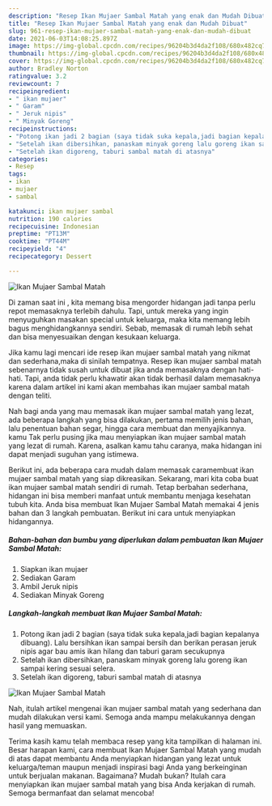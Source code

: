 ```yaml
---
description: "Resep Ikan Mujaer Sambal Matah yang enak dan Mudah Dibuat"
title: "Resep Ikan Mujaer Sambal Matah yang enak dan Mudah Dibuat"
slug: 961-resep-ikan-mujaer-sambal-matah-yang-enak-dan-mudah-dibuat
date: 2021-06-03T14:08:25.897Z
image: https://img-global.cpcdn.com/recipes/96204b3d4da2f108/680x482cq70/ikan-mujaer-sambal-matah-foto-resep-utama.jpg
thumbnail: https://img-global.cpcdn.com/recipes/96204b3d4da2f108/680x482cq70/ikan-mujaer-sambal-matah-foto-resep-utama.jpg
cover: https://img-global.cpcdn.com/recipes/96204b3d4da2f108/680x482cq70/ikan-mujaer-sambal-matah-foto-resep-utama.jpg
author: Bradley Norton
ratingvalue: 3.2
reviewcount: 7
recipeingredient:
- " ikan mujaer"
- " Garam"
- " Jeruk nipis"
- " Minyak Goreng"
recipeinstructions:
- "Potong ikan jadi 2 bagian (saya tidak suka kepala,jadi bagian kepalanya dibuang). Lalu bersihkan ikan sampai bersih dan berikan perasan jeruk nipis agar bau amis ikan hilang dan taburi garam secukupnya"
- "Setelah ikan dibersihkan, panaskam minyak goreng lalu goreng ikan sampai kering sesuai selera."
- "Setelah ikan digoreng, taburi sambal matah di atasnya"
categories:
- Resep
tags:
- ikan
- mujaer
- sambal

katakunci: ikan mujaer sambal 
nutrition: 190 calories
recipecuisine: Indonesian
preptime: "PT13M"
cooktime: "PT44M"
recipeyield: "4"
recipecategory: Dessert

---
```



![Ikan Mujaer Sambal Matah](https://img-global.cpcdn.com/recipes/96204b3d4da2f108/680x482cq70/ikan-mujaer-sambal-matah-foto-resep-utama.jpg)

Di zaman  saat ini , kita memang bisa mengorder hidangan jadi tanpa perlu repot memasaknya terlebih dahulu. Tapi, untuk mereka yang ingin menyuguhkan masakan special untuk keluarga, maka kita memang lebih bagus menghidangkannya sendiri. Sebab, memasak di rumah lebih sehat dan bisa menyesuaikan dengan kesukaan keluarga.

Jika kamu lagi mencari ide resep ikan mujaer sambal matah yang nikmat dan sederhana,maka di sinilah tempatnya. Resep ikan mujaer sambal matah  sebenarnya tidak susah untuk dibuat jika anda memasaknya dengan hati-hati. Tapi, anda tidak perlu khawatir akan tidak berhasil dalam memasaknya 
karena dalam artikel ini kami akan membahas ikan mujaer sambal matah dengan teliti.  



Nah bagi anda yang mau memasak ikan mujaer sambal matah yang lezat, ada beberapa langkah yang bisa dilakukan, pertama memilih jenis bahan, lalu penentuan bahan segar, hingga cara membuat dan menyajikannya. kamu Tak perlu pusing jika mau menyiapkan ikan mujaer sambal matah yang lezat di rumah. Karena, asalkan kamu  tahu caranya, maka hidangan ini dapat menjadi suguhan yang istimewa.

Berikut ini, ada beberapa cara mudah dalam memasak caramembuat ikan mujaer sambal matah yang siap dikreasikan. Sekarang, mari kita coba buat ikan mujaer sambal matah sendiri di rumah. Tetap berbahan sederhana, hidangan ini bisa memberi manfaat untuk membantu menjaga kesehatan tubuh kita. Anda bisa membuat Ikan Mujaer Sambal Matah memakai 4 jenis bahan dan 3 langkah pembuatan. Berikut ini cara untuk menyiapkan hidangannya.

<!--inarticleads1-->

##### Bahan-bahan dan bumbu yang diperlukan dalam pembuatan Ikan Mujaer Sambal Matah:

1. Siapkan  ikan mujaer
1. Sediakan  Garam
1. Ambil  Jeruk nipis
1. Sediakan  Minyak Goreng




<!--inarticleads2-->

##### Langkah-langkah membuat Ikan Mujaer Sambal Matah:

1. Potong ikan jadi 2 bagian (saya tidak suka kepala,jadi bagian kepalanya dibuang). Lalu bersihkan ikan sampai bersih dan berikan perasan jeruk nipis agar bau amis ikan hilang dan taburi garam secukupnya
1. Setelah ikan dibersihkan, panaskam minyak goreng lalu goreng ikan sampai kering sesuai selera.
1. Setelah ikan digoreng, taburi sambal matah di atasnya
<img src="https://img-global.cpcdn.com/steps/9207be03a3048427/160x128cq70/ikan-mujaer-sambal-matah-langkah-memasak-3-foto.jpg" alt="Ikan Mujaer Sambal Matah">



Nah, itulah artikel mengenai  ikan mujaer sambal matah  yang sederhana dan mudah dilakukan versi kami. Semoga anda mampu melakukannya dengan hasil yang memuaskan. 

Terima kasih kamu telah membaca resep yang kita tampilkan di halaman ini. Besar harapan kami, cara membuat  Ikan Mujaer Sambal Matah yang mudah di atas dapat membantu Anda menyiapkan hidangan yang lezat untuk keluarga/teman maupun menjadi inspirasi bagi Anda yang berkeinginan untuk berjualan makanan. Bagaimana? Mudah bukan? Itulah cara menyiapkan ikan mujaer sambal matah yang bisa Anda kerjakan di rumah. Semoga bermanfaat dan selamat mencoba!

